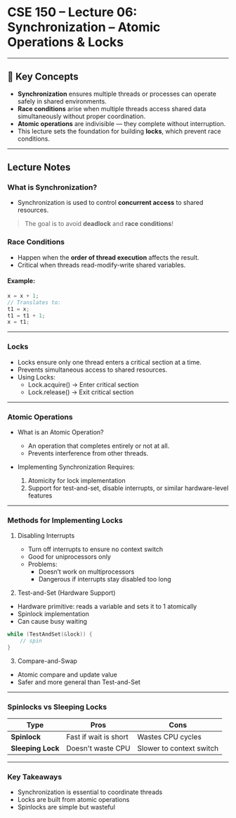 # CSE 150 – Lecture 06: Synchronization – Atomic Operations & Locks

---

## 🧠 Key Concepts

- **Synchronization** ensures multiple threads or processes can operate safely in shared environments.
- **Race conditions** arise when multiple threads access shared data simultaneously without proper coordination.
- **Atomic operations** are indivisible — they complete without interruption.
- This lecture sets the foundation for building **locks**, which prevent race conditions.

---

## Lecture Notes

### What is Synchronization?
- Synchronization is used to control **concurrent access** to shared resources.
> The goal is to avoid **deadlock** and **race conditions**!

### Race Conditions
- Happen when the **order of thread execution** affects the result.
- Critical when threads read-modify-write shared variables.

#### Example:
```c
x = x + 1;
// Translates to:
t1 = x;
t1 = t1 + 1;
x = t1;
```

---

### Locks
- Locks ensure only one thread enters a critical section at a time.
- Prevents simultaneous access to shared resources.
- Using Locks:
    - Lock.acquire() → Enter critical section
    - Lock.release() → Exit critical section

---

### Atomic Operations
- What is an Atomic Operation?
    - An operation that completes entirely or not at all.
    - Prevents interference from other threads.

- Implementing Synchronization Requires:
    1. Atomicity for lock implementation
    2. Support for test-and-set, disable interrupts, or similar hardware-level features

---

### Methods for Implementing Locks
1. Disabling Interrupts
    - Turn off interrupts to ensure no context switch
    - Good for uniprocessors only
    - Problems:
        - Doesn’t work on multiprocessors
        - Dangerous if interrupts stay disabled too long

2. Test-and-Set (Hardware Support)
- Hardware primitive: reads a variable and sets it to 1 atomically
- Spinlock implementation
- Can cause busy waiting
```c
while (TestAndSet(&lock)) {
    // spin
}
```
3. Compare-and-Swap
- Atomic compare and update value
- Safer and more general than Test-and-Set

---

### Spinlocks vs Sleeping Locks
| Type           | Pros                    | Cons                       |
|----------------|-------------------------|----------------------------|
| **Spinlock**    | Fast if wait is short    | Wastes CPU cycles          |
| **Sleeping Lock** | Doesn't waste CPU       | Slower to context switch   |

---

### Key Takeaways
- Synchronization is essential to coordinate threads
- Locks are built from atomic operations
- Spinlocks are simple but wasteful